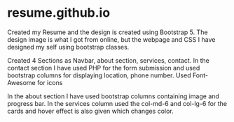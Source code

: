 # resume.github.io

Created my Resume and the design is created using Bootstrap 5. The design image is what I got from online, but the webpage and CSS I have designed my self using bootstrap classes. 

Created 4 Sections as Navbar, about section, services, contact.
In the contact section I have used PHP for the form submission and used bootstrap columns for displaying location, phone number. Used Font-Awesome for icons

In the about section I have used bootstrap columns containing image and progress bar.
In the services column used the col-md-6 and col-lg-6 for the cards and hover effect is also given which changes color.
